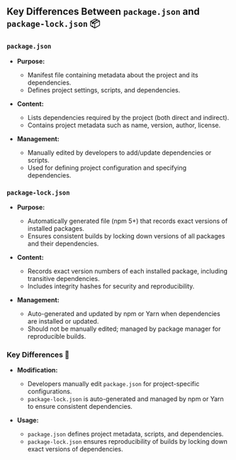 ## Key Differences Between `package.json` and `package-lock.json` 📦

### `package.json`

- **Purpose:**
  - Manifest file containing metadata about the project and its dependencies.
  - Defines project settings, scripts, and dependencies.

- **Content:**
  - Lists dependencies required by the project (both direct and indirect).
  - Contains project metadata such as name, version, author, license.

- **Management:**
  - Manually edited by developers to add/update dependencies or scripts.
  - Used for defining project configuration and specifying dependencies.

### `package-lock.json`

- **Purpose:**
  - Automatically generated file (npm 5+) that records exact versions of installed packages.
  - Ensures consistent builds by locking down versions of all packages and their dependencies.

- **Content:**
  - Records exact version numbers of each installed package, including transitive dependencies.
  - Includes integrity hashes for security and reproducibility.

- **Management:**
  - Auto-generated and updated by npm or Yarn when dependencies are installed or updated.
  - Should not be manually edited; managed by package manager for reproducible builds.

### Key Differences 🚀

- **Modification:**
  - Developers manually edit `package.json` for project-specific configurations.
  - `package-lock.json` is auto-generated and managed by npm or Yarn to ensure consistent dependencies.

- **Usage:**
  - `package.json` defines project metadata, scripts, and dependencies.
  - `package-lock.json` ensures reproducibility of builds by locking down exact versions of dependencies.
